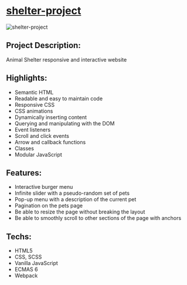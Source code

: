 # [shelter-project](https://aliaksei-siniauski.github.io/shelter-project/)

![shelter-project](https://user-images.githubusercontent.com/92273438/190927032-f50a41ef-c2d7-4bfc-9434-d08545abdb31.png)

## Project Description:

Animal Shelter responsive and interactive website

## Highlights:

- Semantic HTML
- Readable and easy to maintain code
- Responsive CSS
- CSS animations
- Dynamically inserting content
- Querying and manipulating with the DOM
- Event listeners
- Scroll and click events
- Arrow and callback functions
- Classes
- Modular JavaScript

## Features:

- Interactive burger menu
- Infinite slider with a pseudo-random set of pets
- Pop-up menu with a description of the current pet
- Pagination on the pets page
- Be able to resize the page without breaking the layout
- Be able to smoothly scroll to other sections of the page with anchors

## Techs:

- HTML5
- CSS, SCSS
- Vanilla JavaScript
- ECMAS 6
- Webpack
